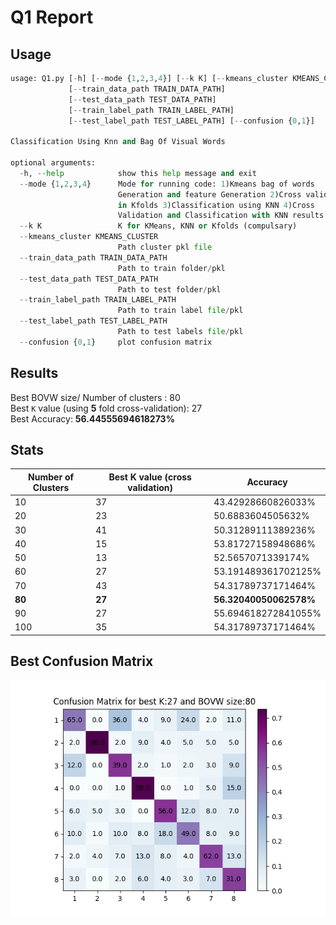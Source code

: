# Q1 Report

## Usage

```python
usage: Q1.py [-h] [--mode {1,2,3,4}] [--k K] [--kmeans_cluster KMEANS_CLUSTER]
             [--train_data_path TRAIN_DATA_PATH]
             [--test_data_path TEST_DATA_PATH]
             [--train_label_path TRAIN_LABEL_PATH]
             [--test_label_path TEST_LABEL_PATH] [--confusion {0,1}]

Classification Using Knn and Bag Of Visual Words

optional arguments:
  -h, --help            show this help message and exit
  --mode {1,2,3,4}      Mode for running code: 1)Kmeans bag of words
                        Generation and feature Generation 2)Cross validation
                        in Kfolds 3)Classification using KNN 4)Cross
                        Validation and Classification with KNN results
  --k K                 K for KMeans, KNN or Kfolds (compulsary)
  --kmeans_cluster KMEANS_CLUSTER
                        Path cluster pkl file
  --train_data_path TRAIN_DATA_PATH
                        Path to train folder/pkl
  --test_data_path TEST_DATA_PATH
                        Path to test folder/pkl
  --train_label_path TRAIN_LABEL_PATH
                        Path to train label file/pkl
  --test_label_path TEST_LABEL_PATH
                        Path to test labels file/pkl
  --confusion {0,1}     plot confusion matrix
```

## Results
Best BOVW size/ Number of clusters : 80<br>
Best `K` value (using **5** fold cross-validation): 27<br>
Best Accuracy: **56.44555694618273%**

## Stats
Number of Clusters | Best K value (cross validation) | Accuracy
--- | --- | ---
10 | 37 | 43.42928660826033%
20 | 23 | 50.6883604505632%
30 | 41 | 50.31289111389236%
40 | 15 | 53.81727158948686%
50 | 13 | 52.5657071339174%
60 | 27 | 53.191489361702125%
70 | 43 | 54.31789737171464%
**80** | **27** | **56.32040050062578%**
90 | 27 | 55.694618272841055%
100 | 35 | 54.31789737171464%

## Best Confusion Matrix
![confusion image](confusion_80.png)

